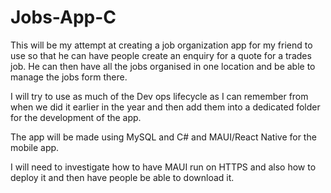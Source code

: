 # Jobs-App-C


This will be my attempt at creating a job organization app for my friend to use so that he can have people create an enquiry for a quote for a trades job. He can then have all the jobs organised in one location and be able to manage the jobs form there. 


I will try to use as much of the Dev ops lifecycle as I can remember from when we did it earlier in the year and then add them into a dedicated folder for the development of the app.

The app will be made using MySQL and C# and MAUI/React Native for the mobile app.

I will need to investigate how to have MAUI run on HTTPS and also how to deploy it and then have people be able to download it. 
